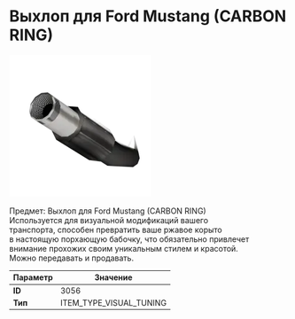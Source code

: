 # Выхлоп для Ford Mustang (CARBON RING)

![Item Image](../img/3056.webp?raw=true)

Предмет: Выхлоп для Ford Mustang (CARBON RING)<br>Используется для визуальной модификаций вашего<br>транспорта, способен превратить ваше ржавое корыто<br>в настоящую порхающую бабочку, что обязательно привлечет<br>внимание прохожих своим уникальным стилем и красотой.<br>Можно передавать и продавать.


| Параметр | Значение |
|----------|----------|
| **ID** | 3056 |
| **Тип** | ITEM_TYPE_VISUAL_TUNING |

